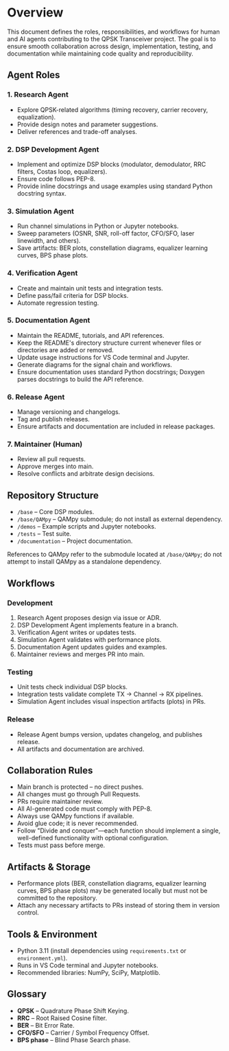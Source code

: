 # Overview

This document defines the roles, responsibilities, and workflows for human and AI agents contributing to the QPSK Transceiver project. The goal is to ensure smooth collaboration across design, implementation, testing, and documentation while maintaining code quality and reproducibility.

## Agent Roles

### 1. Research Agent
- Explore QPSK-related algorithms (timing recovery, carrier recovery, equalization).
- Provide design notes and parameter suggestions.
- Deliver references and trade-off analyses.

### 2. DSP Development Agent
- Implement and optimize DSP blocks (modulator, demodulator, RRC filters, Costas loop, equalizers).
- Ensure code follows PEP-8.
 - Provide inline docstrings and usage examples using standard Python docstring syntax.

### 3. Simulation Agent
- Run channel simulations in Python or Jupyter notebooks.
- Sweep parameters (OSNR, SNR, roll-off factor, CFO/SFO, laser linewidth, and others).
- Save artifacts: BER plots, constellation diagrams, equalizer learning curves, BPS phase plots.

### 4. Verification Agent
- Create and maintain unit tests and integration tests.
- Define pass/fail criteria for DSP blocks.
- Automate regression testing.

### 5. Documentation Agent
 - Maintain the README, tutorials, and API references.
 - Keep the README's directory structure current whenever files or directories are added or removed.
 - Update usage instructions for VS Code terminal and Jupyter.
 - Generate diagrams for the signal chain and workflows.
 - Ensure documentation uses standard Python docstrings; Doxygen parses docstrings to build the API reference.

### 6. Release Agent
- Manage versioning and changelogs.
- Tag and publish releases.
- Ensure artifacts and documentation are included in release packages.

### 7. Maintainer (Human)
- Review all pull requests.
- Approve merges into main.
- Resolve conflicts and arbitrate design decisions.

## Repository Structure
- `/base` – Core DSP modules.
- `/base/QAMpy` – QAMpy submodule; do not install as external dependency.
- `/demos` – Example scripts and Jupyter notebooks.
- `/tests` – Test suite.
- `/documentation` – Project documentation.

References to QAMpy refer to the submodule located at `/base/QAMpy`; do not attempt to install QAMpy as a standalone dependency.

## Workflows

### Development
1. Research Agent proposes design via issue or ADR.
2. DSP Development Agent implements feature in a branch.
3. Verification Agent writes or updates tests.
4. Simulation Agent validates with performance plots.
5. Documentation Agent updates guides and examples.
6. Maintainer reviews and merges PR into main.

### Testing
- Unit tests check individual DSP blocks.
- Integration tests validate complete TX → Channel → RX pipelines.
- Simulation Agent includes visual inspection artifacts (plots) in PRs.

### Release
- Release Agent bumps version, updates changelog, and publishes release.
- All artifacts and documentation are archived.

## Collaboration Rules
- Main branch is protected – no direct pushes.
- All changes must go through Pull Requests.
- PRs require maintainer review.
- All AI-generated code must comply with PEP-8.
- Always use QAMpy functions if available.
- Avoid glue code; it is never recommended.
- Follow "Divide and conquer"—each function should implement a single, well-defined functionality with optional configuration.
- Tests must pass before merge.

## Artifacts & Storage
- Performance plots (BER, constellation diagrams, equalizer learning curves, BPS phase plots) may be generated locally but must not be committed to the repository.
- Attach any necessary artifacts to PRs instead of storing them in version control.

## Tools & Environment
- Python 3.11 (install dependencies using `requirements.txt` or `environment.yml`).
- Runs in VS Code terminal and Jupyter notebooks.
- Recommended libraries: NumPy, SciPy, Matplotlib.

## Glossary
- **QPSK** – Quadrature Phase Shift Keying.
- **RRC** – Root Raised Cosine filter.
- **BER** – Bit Error Rate.
- **CFO/SFO** – Carrier / Symbol Frequency Offset.
- **BPS phase** – Blind Phase Search phase.

